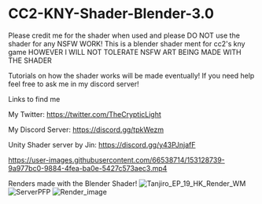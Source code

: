 # CC2-KNY-Shader-Blender-3.0

Please credit me for the shader when used and please DO NOT use the shader for any NSFW WORK! 
This is a blender shader ment for cc2's kny game HOWEVER  I WILL NOT TOLERATE NSFW ART BEING MADE WITH THE SHADER

Tutorials on how the shader works will be made eventually! If you need help feel free to ask me in my discord server!

Links to find me 

My Twitter: https://twitter.com/TheCrypticLight

My Discord Server: https://discord.gg/tpkWezm

Unity Shader server by Jin: https://discord.gg/y43PJnjafF


https://user-images.githubusercontent.com/66538714/153128739-9a977bc0-9884-4fea-ba0e-5427c573aec3.mp4


Renders made with the Blender Shader!
![Tanjiro_EP_19_HK_Render_WM](https://user-images.githubusercontent.com/66538714/153128559-de3a45d6-c889-4400-a85a-5444d35b7f89.png)
![ServerPFP](https://user-images.githubusercontent.com/66538714/153128954-40647c2f-4c5d-4238-86e8-3fe7b7da408c.gif)
![Render_image](https://user-images.githubusercontent.com/66538714/153128959-90334d24-eb16-4d5d-9314-f64461840804.png)
